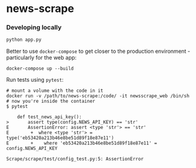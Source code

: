 # news-scrape

### Developing locally

```bash
python app.py
```

Better to use `docker-compose` to get closer to the production environment - particularly for the web app:

```shell
docker-compose up --build
```

Run tests using `pytest`:

```shell
# mount a volume with the code in it
docker run -v /path/to/news-scrape:/code/ -it newsscrape_web /bin/sh
# now you're inside the container
$ pytest

    def test_news_api_key():
>       assert type(config.NEWS_API_KEY) == 'str'
E       AssertionError: assert <type 'str'> == 'str'
E        +  where <type 'str'> = type('eb53420a213b46e8be51d89f18e87e11')
E        +    where 'eb53420a213b46e8be51d89f18e87e11' = config.NEWS_API_KEY

Scrape/scrape/test/config_test.py:5: AssertionError
```